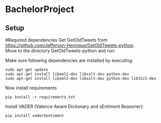 # BachelorProject

## Setup
#Required dependencies
Get GetOldTweets from https://github.com/Jefferson-Henrique/GetOldTweets-python.  
Move to the directory GetOldTweets-python and run:  

Make sure following dependencies are installed by executing:
```
sudo apt-get update
sudo apt-get install libxml2-dev libxslt-dev python-dev
sudo apt-get install libxml2-dev libxslt-dev python-dev lib32z1-dev
```

Now install requirements

```
pip install -r requirements.txt
```

Install VADER (Valence Aware Dictionary and sEntiment Reasoner):  

```
pip install vaderSentiment
```
